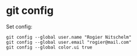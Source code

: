 # git config

Set config:

    git config --global user.name "Rogier Nitschelm"
    git config --global user.email "rogier@mail.com"
    git config --global color.ui true
